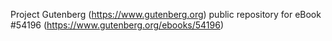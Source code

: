 Project Gutenberg (https://www.gutenberg.org) public repository for
eBook #54196 (https://www.gutenberg.org/ebooks/54196)
